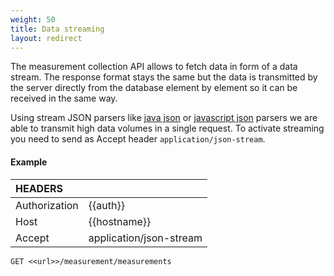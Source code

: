 ```yaml
---
weight: 50
title: Data streaming
layout: redirect
---
```


The measurement collection API allows to fetch data in form of a data stream. The response format stays the same but the data is transmitted by the server directly from the database element by element so it can be received in the same way.

Using stream JSON parsers like [java json](http://docs.oracle.com/javaee/7/api/javax/json/stream/JsonParser.html) or [javascript json](http://oboejs.com/) parsers we are able to transmit high data volumes in a single request. 
To activate streaming you need to send as Accept header `application/json-stream`.

#### Example 

|HEADERS||
|:---|:---|
|Authorization|{{auth}}
|Host|{{hostname}}
|Accept|application/json-stream

```http
GET <<url>>/measurement/measurements
```